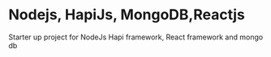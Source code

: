 # Nodejs, HapiJs, MongoDB,Reactjs
Starter up project for NodeJs Hapi framework, React framework and mongo db 
